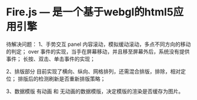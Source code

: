 Fire.js — 是一个基于webgl的html5应用引擎
=============

待解决问题：
1、手势交互
panel 内容滚动，模拟缓动滚动，多点不同方向的移动的判定；
over 事件的实现，当手在屏幕移动，并且移至屏幕外后，系统没有提供事件；
长按、双击、单击事件的实现；

2、排版部分
目前实现了横向、纵向、网格排列，还需混合排版，排除，相对定位；
排版后的检测刷新是否重新排版策略；

3、数据模版
有动画 和 无动画的数据模版，决定模版的渲染是否缓存为图片。



